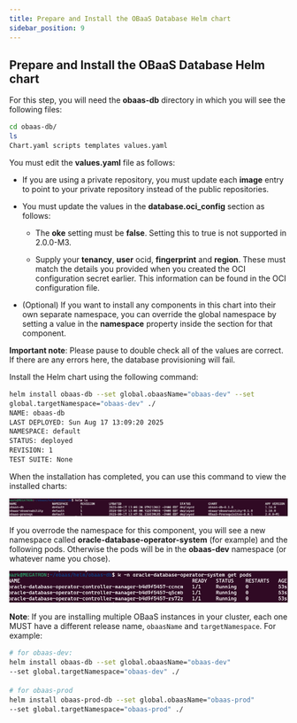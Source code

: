 ```yaml
---
title: Prepare and Install the OBaaS Database Helm chart
sidebar_position: 9
---
```

## Prepare and Install the OBaaS Database Helm chart

For this step, you will need the **obaas-db** directory in which you will see the following files:

```bash
cd obaas-db/
ls
Chart.yaml scripts templates values.yaml
```

You must edit the **values.yaml** file as follows:

- If you are using a private repository, you must update each **image** entry to point to your private repository instead of the public repositories.

- You must update the values in the **database.oci_config** section as follows:

  - The **oke** setting must be **false**. Setting this to true is not supported in 2.0.0-M3.

  - Supply your **tenancy**, **user** ocid, **fingerprint** and **region**. These must match the details you provided when you created the OCI configuration secret earlier. This information can be found in the OCI configuration file.

- (Optional) If you want to install any components in this chart into their own separate namespace, you can override the global namespace by setting a value in the **namespace** property inside the section for that component.

**Important note**: Please pause to double check all of the values are correct. If there are any errors here, the database provisioning will fail.

Install the Helm chart using the following command:

```bash
helm install obaas-db --set global.obaasName="obaas-dev" --set
global.targetNamespace="obaas-dev" ./
NAME: obaas-db
LAST DEPLOYED: Sun Aug 17 13:09:20 2025
NAMESPACE: default
STATUS: deployed
REVISION: 1
TEST SUITE: None
```

When the installation has completed, you can use this command to view the installed charts:

![helm ls](media/image5.png)

If you overrode the namespace for this component, you will see a new namespace called **oracle-database-operator-system** (for example) and the following pods. Otherwise the pods will be in the **obaas-dev** namespace (or whatever name you chose).

![DB Operator pods](media/image6.png)

**Note**: If you are installing multiple OBaaS instances in your cluster, each one MUST have a different release name, `obaasName` and `targetNamespace`.  For example:

```bash
# for obaas-dev:
helm install obaas-db --set global.obaasName="obaas-dev"
--set global.targetNamespace="obaas-dev" ./

# for obaas-prod
helm install obaas-prod-db --set global.obaasName="obaas-prod"
--set global.targetNamespace="obaas-prod" ./
```
